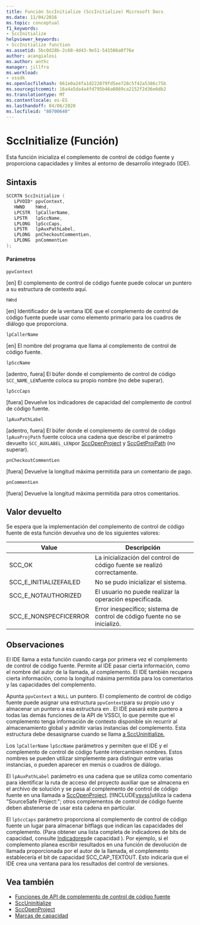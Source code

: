 ```yaml
---
title: Función SccInitialize (SccInitialize) Microsoft Docs
ms.date: 11/04/2016
ms.topic: conceptual
f1_keywords:
- SccInitialize
helpviewer_keywords:
- SccInitialize function
ms.assetid: 5bc0d28b-2c68-4d43-9e51-541506a8f76e
author: acangialosi
ms.author: anthc
manager: jillfra
ms.workload:
- vssdk
ms.openlocfilehash: 661e0a24fa1d222079fd5ee728c5f42a5386c75b
ms.sourcegitcommit: 16a4a5da4a4fd795b46a0869ca2152f2d36e6db2
ms.translationtype: MT
ms.contentlocale: es-ES
ms.lasthandoff: 04/06/2020
ms.locfileid: "80700640"
---
```

# <a name="sccinitialize-function"></a>SccInitialize (Función)
Esta función inicializa el complemento de control de código fuente y proporciona capacidades y límites al entorno de desarrollo integrado (IDE).

## <a name="syntax"></a>Sintaxis

```cpp
SCCRTN SccInitialize (
   LPVOID* ppvContext,
   HWND    hWnd,
   LPCSTR  lpCallerName,
   LPSTR   lpSccName,
   LPLONG  lpSccCaps,
   LPSTR   lpAuxPathLabel,
   LPLONG  pnCheckoutCommentLen,
   LPLONG  pnCommentLen
);
```

#### <a name="parameters"></a>Parámetros
 `ppvContext`

[en] El complemento de control de código fuente puede colocar un puntero a su estructura de contexto aquí.

 `hWnd`

[en] Identificador de la ventana IDE que el complemento de control de código fuente puede usar como elemento primario para los cuadros de diálogo que proporciona.

 `lpCallerName`

[en] El nombre del programa que llama al complemento de control de código fuente.

 `lpSccName`

[adentro, fuera] El búfer donde el complemento de control de código `SCC_NAME_LEN`fuente coloca su propio nombre (no debe superar).

 `lpSccCaps`

[fuera] Devuelve los indicadores de capacidad del complemento de control de código fuente.

 `lpAuxPathLabel`

[adentro, fuera] El búfer donde el complemento de control de código `lpAuxProjPath` fuente coloca una cadena que describe el parámetro devuelto `SCC_AUXLABEL_LEN`por [SccOpenProject](../extensibility/sccopenproject-function.md) y [SccGetProjPath](../extensibility/sccgetprojpath-function.md) (no superar).

 `pnCheckoutCommentLen`

[fuera] Devuelve la longitud máxima permitida para un comentario de pago.

 `pnCommentLen`

[fuera] Devuelve la longitud máxima permitida para otros comentarios.

## <a name="return-value"></a>Valor devuelto
 Se espera que la implementación del complemento de control de código fuente de esta función devuelva uno de los siguientes valores:

|Value|Descripción|
|-----------|-----------------|
|SCC_OK|La inicialización del control de código fuente se realizó correctamente.|
|SCC_E_INITIALIZEFAILED|No se pudo inicializar el sistema.|
|SCC_E_NOTAUTHORIZED|El usuario no puede realizar la operación especificada.|
|SCC_E_NONSPECFICERROR|Error inespecífico; sistema de control de código fuente no se inicializó.|

## <a name="remarks"></a>Observaciones
 El IDE llama a esta función cuando carga por primera vez el complemento de control de código fuente. Permite al IDE pasar cierta información, como el nombre del autor de la llamada, al complemento. El IDE también recupera cierta información, como la longitud máxima permitida para los comentarios y las capacidades del complemento.

 Apunta `ppvContext` a `NULL` un puntero. El complemento de control de código fuente puede asignar una estructura `ppvContext`para su propio uso y almacenar un puntero a esa estructura en . El IDE pasará este puntero a todas las demás funciones de la API de VSSCI, lo que permite que el complemento tenga información de contexto disponible sin recurrir al almacenamiento global y admitir varias instancias del complemento. Esta estructura debe desasignarse cuando se llama [a SccUninitialize.](../extensibility/sccuninitialize-function.md)

 Los `lpCallerName` `lpSccName` parámetros y permiten que el IDE y el complemento de control de código fuente intercambien nombres. Estos nombres se pueden utilizar simplemente para distinguir entre varias instancias, o pueden aparecer en menús o cuadros de diálogo.

 El `lpAuxPathLabel` parámetro es una cadena que se utiliza como comentario para identificar la ruta de acceso del proyecto auxiliar que se almacena en el archivo de solución y se pasa al complemento de control de código fuente en una llamada a [SccOpenProject](../extensibility/sccopenproject-function.md). [!INCLUDE[vsvss](../extensibility/includes/vsvss_md.md)]utiliza la cadena "SourceSafe Project:"; otros complementos de control de código fuente deben abstenerse de usar esta cadena en particular.

 El `lpSccCaps` parámetro proporciona al complemento de control de código fuente un lugar para almacenar bitflags que indican las capacidades del complemento. (Para obtener una lista completa de indicadores de bits de capacidad, consulte [Indicadores](../extensibility/capability-flags.md)de capacidad ). Por ejemplo, si el complemento planea escribir resultados en una función de devolución de llamada proporcionada por el autor de la llamada, el complemento establecería el bit de capacidad SCC_CAP_TEXTOUT. Esto indicaría que el IDE crea una ventana para los resultados del control de versiones.

## <a name="see-also"></a>Vea también
- [Funciones de API de complemento de control de código fuente](../extensibility/source-control-plug-in-api-functions.md)
- [SccUninitialize](../extensibility/sccuninitialize-function.md)
- [SccOpenProject](../extensibility/sccopenproject-function.md)
- [Marcas de capacidad](../extensibility/capability-flags.md)
